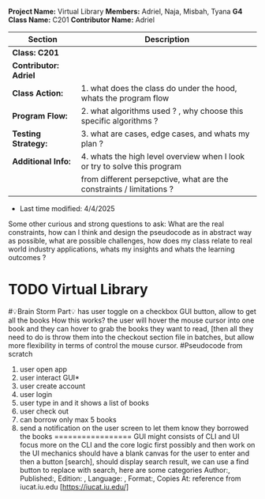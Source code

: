 **Project Name:** Virtual Library
**Members:** Adriel, Naja, Misbah, Tyana
**G4**
**Class Name:**  C201
**Contributor Name:** Adriel

 | Section                  | Description                                                                 |
 |--------------------------|-----------------------------------------------------------------------------|
 | **Class: C201**          |                                                                             |
 | **Contributor: Adriel**  |
 | **Class Action:**        |  1. what does the class do under the hood, whats the program flow           |
 |  **Program Flow:**       |  2. what algorithms used ? , why choose this specific algorithms ?          |
 | **Testing Strategy:**    |  3. what are cases, edge cases, and whats my plan ?                         |
 | **Additional Info:**    |  4. whats the high level overview when I look or try to solve this program  | 
 |                          |  from different persepctive, what are the constraints / limitations ?       |
 * Last time modified: 4/4/2025

 Some other curious and strong questions to ask:
 What are the real constraints, how can I think and design the pseudocode as in abstract way as possible, what are possible challenges, how does my class relate to real world industry applications, whats my insights and whats the learning outcomes ?
 # TODO Virtual Library
 #💡Brain Storm Part💡 
 has user toggle on a checkbox GUI button, allow to get all the books How this works?
 the user will hover the mouse cursor into one book
 and they can hover to grab the books they want to read, [then all they need to do is throw them 
 into the checkout section  file in batches, but allow more flexibility in terms of control the 
 mouse cursor. 
 #Pseudocode from scratch 
 1. user open app 
 2. user interact GUI* 
 3. user create account
 4. user login
 5. user type in and it shows a list of books
 6. user check out
 7. can borrow only max 5 books 
 8. send a notification on the user screen to let them know they borrowed the books 
 =================
 GUI might consists of CLI and UI 
 focus more on the CLI and the core logic first possibly and then work on the UI mechanics
 should have a blank canvas for the user to enter and then a button [search], should display 
 search result, we can use a find button to replace with search, here are some categories
 Author:,  Published:, Edition: , Language: , Format:, Copies At: 
 reference from iucat.iu.edu [https://iucat.iu.edu/]

